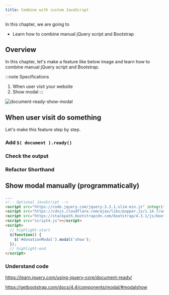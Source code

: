 ```yaml
---
title: Combine with custom JavaScript
---
```


In this chapter, we are going to
  - Learn how to combine manual jQuery script and Bootstrap

## Overview

In this chapter, let's make a feature like below image and learn how to combine manual jQuery script and Bootstrap. 

:::note Specifications
1. When user visit your website
2. Show modal
:::

![document-ready-show-modal](https://storage.googleapis.com/coderhackers-assets/the-complete-webdev-with-rails-2020/bootstrap-js-guide/document-ready-show-modal.gif)


## When user visit do something
Let's make this feature step by step.


### Add `$( document ).ready()`

### Check the output

### Refactor Shorthand

## Show modal manually (programmatically)

```html title="test4.html"
...
<!-- Optional JavaScript -->
<script src="https://code.jquery.com/jquery-3.3.1.slim.min.js" integrity="sha384-q8i/X+965DzO0rT7abK41JStQIAqVgRVzpbzo5smXKp4YfRvH+8abtTE1Pi6jizo" crossorigin="anonymous"></script>
<script src="https://cdnjs.cloudflare.com/ajax/libs/popper.js/1.14.7/umd/popper.min.js" integrity="sha384-UO2eT0CpHqdSJQ6hJty5KVphtPhzWj9WO1clHTMGa3JDZwrnQq4sF86dIHNDz0W1" crossorigin="anonymous"></script>
<script src="https://stackpath.bootstrapcdn.com/bootstrap/4.3.1/js/bootstrap.min.js" integrity="sha384-JjSmVgyd0p3pXB1rRibZUAYoIIy6OrQ6VrjIEaFf/nJGzIxFDsf4x0xIM+B07jRM" crossorigin="anonymous"></script>
<script src="script4.js"></script>
<script>
  // highlight-start
  $(function() {
    $('#donationModal').modal('show');
  });
  // highlight-end
</script>
```

### Understand code

https://learn.jquery.com/using-jquery-core/document-ready/

https://getbootstrap.com/docs/4.4/components/modal/#modalshow